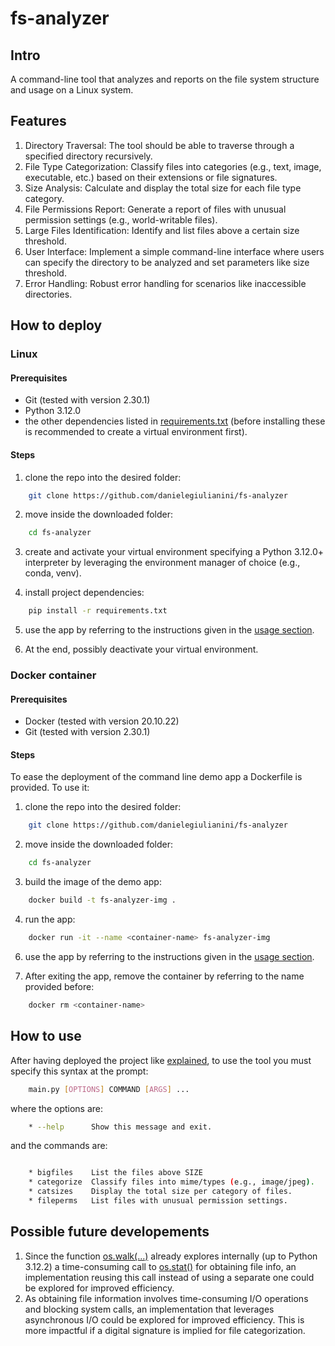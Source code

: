# fs-analyzer

## Intro
A command-line tool that analyzes and reports on the file system structure and usage on a Linux system.

## Features
1. Directory Traversal: The tool should be able to traverse through a specified directory recursively.
2. File Type Categorization: Classify files into categories (e.g., text, image, executable, etc.) based on their extensions or file signatures.
3. Size Analysis: Calculate and display the total size for each file type category.
4. File Permissions Report: Generate a report of files with unusual permission settings (e.g., world-writable files).
5. Large Files Identification: Identify and list files above a certain size threshold.
6. User Interface: Implement a simple command-line interface where users can specify the directory to be analyzed and set parameters like size threshold.
7. Error Handling: Robust error handling for scenarios like inaccessible directories.

## How to deploy


### Linux

#### Prerequisites
- Git (tested with version 2.30.1)
- Python 3.12.0
- the other dependencies listed in [requirements.txt](./requirements.txt) (before installing these is recommended to create a virtual environment first).

#### Steps
1. clone the repo into the desired folder:

```bash
    git clone https://github.com/danielegiulianini/fs-analyzer
```
2. move inside the downloaded folder:

```bash
    cd fs-analyzer
```

3. create and activate your virtual environment specifying a Python 3.12.0+ interpreter by leveraging the environment manager of choice (e.g., conda, venv).

4. install project dependencies:

```bash
    pip install -r requirements.txt
```

5. use the app by referring to the instructions given in the [usage section](#how-to-use).

6. At the end, possibly deactivate your virtual environment.


### Docker container
#### Prerequisites
- Docker (tested with version 20.10.22)
- Git (tested with version 2.30.1) 

#### Steps
To ease the deployment of the command line demo app a Dockerfile is provided. To use it:

1. clone the repo into the desired folder:

```bash
    git clone https://github.com/danielegiulianini/fs-analyzer
```

2. move inside the downloaded folder:

```bash
    cd fs-analyzer
```

3. build the image of the demo app:

```bash
    docker build -t fs-analyzer-img .
```

4. run the app:

```bash
    docker run -it --name <container-name> fs-analyzer-img
```


6. use the app by referring to the instructions given in the [usage section](#how-to-use).


5. After exiting the app, remove the container by referring to the name provided before:

```bash
    docker rm <container-name>
```

## How to use
After having deployed the project like [explained](#how-to-deploy), to use the tool you must specify this syntax at the prompt:

```bash
    main.py [OPTIONS] COMMAND [ARGS] ...
``` 
where the options are:
```bash
    * --help      Show this message and exit.
```
and the commands are:
```bash

    * bigfiles    List the files above SIZE
    * categorize  Classify files into mime/types (e.g., image/jpeg).
    * catsizes    Display the total size per category of files.
    * fileperms   List files with unusual permission settings.

```

## Possible future developements

1. Since the function [os.walk(...)](https://docs.python.org/3/library/os.html#os.walk) already explores internally (up to Python 3.12.2) a time-consuming call to [os.stat()](https://docs.python.org/3/library/os.html#os.stat) for obtaining file info, an implementation reusing this call instead of using a separate one could be explored for improved efficiency.
2. As obtaining file information involves time-consuming I/O operations and blocking system calls, an implementation that leverages asynchronous I/O could be explored for improved efficiency. This is more impactful if a digital signature is implied for file categorization.